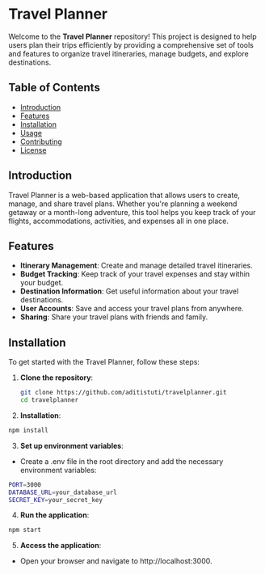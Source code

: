 # Travel Planner

Welcome to the **Travel Planner** repository! This project is designed to help users plan their trips efficiently by providing a comprehensive set of tools and features to organize travel itineraries, manage budgets, and explore destinations.

## Table of Contents

- [Introduction](#introduction)
- [Features](#features)
- [Installation](#installation)
- [Usage](#usage)
- [Contributing](#contributing)
- [License](#license)

## Introduction

Travel Planner is a web-based application that allows users to create, manage, and share travel plans. Whether you're planning a weekend getaway or a month-long adventure, this tool helps you keep track of your flights, accommodations, activities, and expenses all in one place.

## Features

- **Itinerary Management**: Create and manage detailed travel itineraries.
- **Budget Tracking**: Keep track of your travel expenses and stay within your budget.
- **Destination Information**: Get useful information about your travel destinations.
- **User Accounts**: Save and access your travel plans from anywhere.
- **Sharing**: Share your travel plans with friends and family.

## Installation

To get started with the Travel Planner, follow these steps:

1. **Clone the repository**:
   ```bash
   git clone https://github.com/aditistuti/travelplanner.git
   cd travelplanner
   ```
2. **Installation**:
```bash
npm install
```
3. **Set up environment variables**:
- Create a .env file in the root directory and add the necessary environment variables:
```bash
PORT=3000
DATABASE_URL=your_database_url
SECRET_KEY=your_secret_key
```
4. **Run the application**:
```bash
npm start
```
5. **Access the application**:
- Open your browser and navigate to http://localhost:3000.
